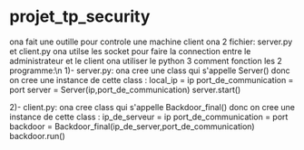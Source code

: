 # projet_tp_security
ona fait une outille pour controle une machine client
ona 2 fichier:
server.py et client.py
ona utilse les socket pour faire la connection entre le administrateur et le client
ona utiliser le python 3
comment fonction les 2 programme:\n
1)- server.py:
ona cree une class qui s'appelle Server()
donc on  cree une instance de cette class :
local_ip = ip
port_de_communication = port
server = Server(ip,port_de_communication)
server.start()

2)- client.py:
ona cree class qui s'appelle Backdoor_final()
donc on  cree une instance de cette class :
ip_de_serveur = ip
port_de_communication = port
backdoor = Backdoor_final(ip_de_server,port_de_communication)
backdoor.run()



